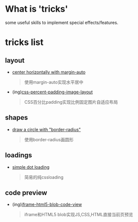 # What is 'tricks'

some useful skills to implement special effects/features.

# tricks list

## layout

- [center horizontally with margin-auto](https://wbpmrck.github.io/css-layout-study/tricks/margin-auto-center/demo.html)

    > 使用margin-auto实现水平居中

- (ing)[css-percent-padding-image-layout](https://wbpmrck.github.io/css-layout-study/tricks/css-percent-padding-image-layout/demo.html)

    > CSS百分比padding实现比例固定图片自适应布局

## shapes

- [draw a circle with "border-radius"](https://wbpmrck.github.io/css-layout-study/tricks/round-with-border-radius/demo.html)

    > 使用border-radius画圆形

## loadings

- [simple dot loading](https://wbpmrck.github.io/css-layout-study/tricks/loading/demo.html)

    > 简易的纯cssloading

## code preview

- (ing)[iframe-html5-blob-code-view](https://wbpmrck.github.io/css-layout-study/tricks/iframe-html5-blob-code-view/demo.html)

    > iframe和HTML5 blob实现JS,CSS,HTML直接当前页预览

